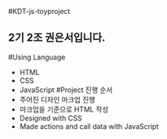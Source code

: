 #KDT-js-toyproject
## 2기 2조 권은서입니다.
#Using Language
- HTML
- CSS
- JavaScript
#Project 진행 순서
- 주어진 디자인 마크업 진행
- 마크업을 기준으로 HTML 작성
- Designed with CSS
- Made actions and call data with JavaScript